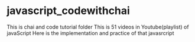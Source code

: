 # javascript_codewithchai
This is chai and code tutorial folder
This is 51 videos in Youtube(playlist) of javaScript
Here is the implementation and practice of that javasrcript
